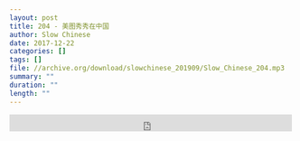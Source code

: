 ```yaml
---
layout: post
title: 204 - 美图秀秀在中国
author: Slow Chinese
date: 2017-12-22
categories: []
tags: []
file: //archive.org/download/slowchinese_201909/Slow_Chinese_204.mp3
summary: ""
duration: ""
length: ""
---
```


<iframe src="https://archive.org/embed/slowchinese_201909/Slow_Chinese_204.mp3" width="500" height="30" frameborder="0" webkitallowfullscreen="true" mozallowfullscreen="true" allowfullscreen></iframe>
